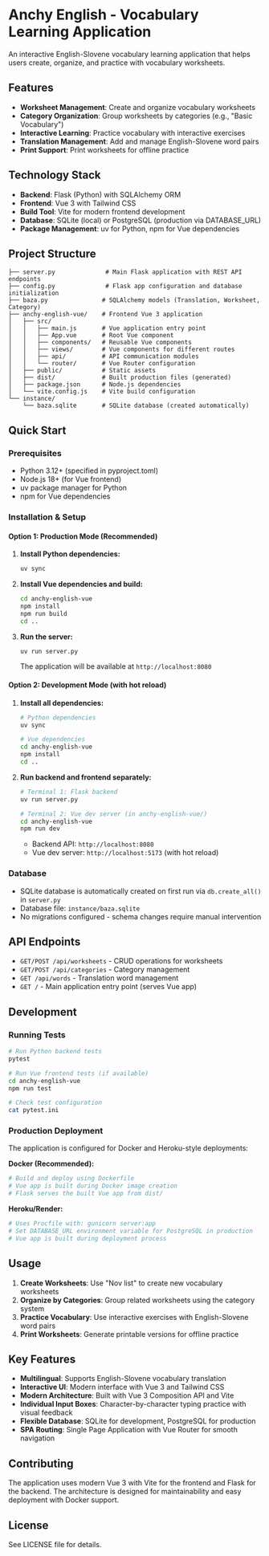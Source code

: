 # Anchy English - Vocabulary Learning Application

An interactive English-Slovene vocabulary learning application that helps users create, organize, and practice with vocabulary worksheets.

## Features

- **Worksheet Management**: Create and organize vocabulary worksheets
- **Category Organization**: Group worksheets by categories (e.g., "Basic Vocabulary")
- **Interactive Learning**: Practice vocabulary with interactive exercises
- **Translation Management**: Add and manage English-Slovene word pairs
- **Print Support**: Print worksheets for offline practice

## Technology Stack

- **Backend**: Flask (Python) with SQLAlchemy ORM
- **Frontend**: Vue 3 with Tailwind CSS
- **Build Tool**: Vite for modern frontend development
- **Database**: SQLite (local) or PostgreSQL (production via DATABASE_URL)
- **Package Management**: uv for Python, npm for Vue dependencies

## Project Structure

```
├── server.py              # Main Flask application with REST API endpoints
├── config.py              # Flask app configuration and database initialization
├── baza.py               # SQLAlchemy models (Translation, Worksheet, Category)
├── anchy-english-vue/    # Frontend Vue 3 application
│   ├── src/
│   │   ├── main.js       # Vue application entry point
│   │   ├── App.vue       # Root Vue component
│   │   ├── components/   # Reusable Vue components
│   │   ├── views/        # Vue components for different routes
│   │   ├── api/          # API communication modules
│   │   └── router/       # Vue Router configuration
│   ├── public/           # Static assets
│   ├── dist/             # Built production files (generated)
│   ├── package.json      # Node.js dependencies
│   └── vite.config.js    # Vite build configuration
└── instance/
    └── baza.sqlite       # SQLite database (created automatically)
```

## Quick Start

### Prerequisites

- Python 3.12+ (specified in pyproject.toml)
- Node.js 18+ (for Vue frontend)
- uv package manager for Python
- npm for Vue dependencies

### Installation & Setup

#### Option 1: Production Mode (Recommended)

1. **Install Python dependencies:**
   ```bash
   uv sync
   ```

2. **Install Vue dependencies and build:**
   ```bash
   cd anchy-english-vue
   npm install
   npm run build
   cd ..
   ```

3. **Run the server:**
   ```bash
   uv run server.py
   ```
   
   The application will be available at `http://localhost:8080`

#### Option 2: Development Mode (with hot reload)

1. **Install all dependencies:**
   ```bash
   # Python dependencies
   uv sync
   
   # Vue dependencies  
   cd anchy-english-vue
   npm install
   cd ..
   ```

2. **Run backend and frontend separately:**
   ```bash
   # Terminal 1: Flask backend
   uv run server.py
   
   # Terminal 2: Vue dev server (in anchy-english-vue/)
   cd anchy-english-vue
   npm run dev
   ```
   
   - Backend API: `http://localhost:8080`
   - Vue dev server: `http://localhost:5173` (with hot reload)

### Database

- SQLite database is automatically created on first run via `db.create_all()` in `server.py`
- Database file: `instance/baza.sqlite`
- No migrations configured - schema changes require manual intervention

## API Endpoints

- `GET/POST /api/worksheets` - CRUD operations for worksheets
- `GET/POST /api/categories` - Category management
- `GET /api/words` - Translation word management
- `GET /` - Main application entry point (serves Vue app)

## Development

### Running Tests

```bash
# Run Python backend tests
pytest

# Run Vue frontend tests (if available)
cd anchy-english-vue
npm run test

# Check test configuration
cat pytest.ini
```

### Production Deployment

The application is configured for Docker and Heroku-style deployments:

**Docker (Recommended):**
```bash
# Build and deploy using Dockerfile
# Vue app is built during Docker image creation
# Flask serves the built Vue app from dist/
```

**Heroku/Render:**
```bash
# Uses Procfile with: gunicorn server:app
# Set DATABASE_URL environment variable for PostgreSQL in production
# Vue app is built during deployment process
```

## Usage

1. **Create Worksheets**: Use "Nov list" to create new vocabulary worksheets
2. **Organize by Categories**: Group related worksheets using the category system
3. **Practice Vocabulary**: Use interactive exercises with English-Slovene word pairs
4. **Print Worksheets**: Generate printable versions for offline practice

## Key Features

- **Multilingual**: Supports English-Slovene vocabulary translation
- **Interactive UI**: Modern interface with Vue 3 and Tailwind CSS
- **Modern Architecture**: Built with Vue 3 Composition API and Vite
- **Individual Input Boxes**: Character-by-character typing practice with visual feedback
- **Flexible Database**: SQLite for development, PostgreSQL for production
- **SPA Routing**: Single Page Application with Vue Router for smooth navigation

## Contributing

The application uses modern Vue 3 with Vite for the frontend and Flask for the backend. The architecture is designed for maintainability and easy deployment with Docker support.

## License

See LICENSE file for details.